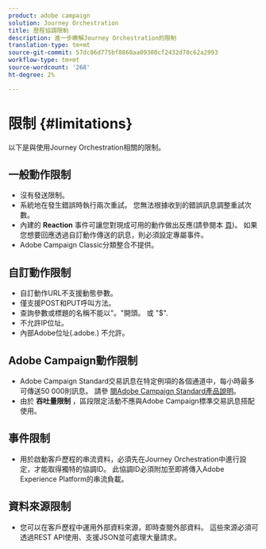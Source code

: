 ```yaml
---
product: adobe campaign
solution: Journey Orchestration
title: 歷程協調限制
description: 進一步瞭解Journey Orchestration的限制
translation-type: tm+mt
source-git-commit: 57dc86d775bf8860aa09300cf2432d70c62a2993
workflow-type: tm+mt
source-wordcount: '268'
ht-degree: 2%

---
```



# 限制 {#limitations}

以下是與使用Journey Orchestration相關的限制。

## 一般動作限制

* 沒有發送限制。 
* 系統地在發生錯誤時執行兩次重試。 您無法根據收到的錯誤訊息調整重試次數。 
* 內建的 **Reaction** 事件可讓您對現成可用的動作做出反應(請參閱本 [頁](../building-journeys/reaction-events.md))。 如果您想要回應透過自訂動作傳送的訊息，則必須設定專屬事件。 
* Adobe Campaign Classic分類整合不提供。
 
## 自訂動作限制

* 自訂動作URL不支援動態參數。 
* 僅支援POST和PUT呼叫方法。 
* 查詢參數或標題的名稱不能以&quot;。&quot;開頭。 或 &quot;$&quot;. 
* 不允許IP位址。 
* 內部Adobe位址(.adobe.) 不允許。
 

## Adobe Campaign動作限制

* Adobe Campaign Standard交易訊息在特定例項的各個通道中，每小時最多可傳送50 000則訊息。 請參 [閱Adobe Campaign Standard產品說明](https://helpx.adobe.com/legal/product-descriptions/campaign-standard.html)。 
* 由於 **吞吐量限制** ，區段限定活動不應與Adobe Campaign標準交易訊息搭配使用。
 
## 事件限制

* 用於啟動客戶歷程的串流資料，必須先在Journey Orchestration中進行設定，才能取得獨特的協調ID。 此協調ID必須附加至即將傳入Adobe Experience Platform的串流負載。
 

## 資料來源限制

* 您可以在客戶歷程中運用外部資料來源，即時查閱外部資料。 這些來源必須可透過REST API使用、支援JSON並可處理大量請求。